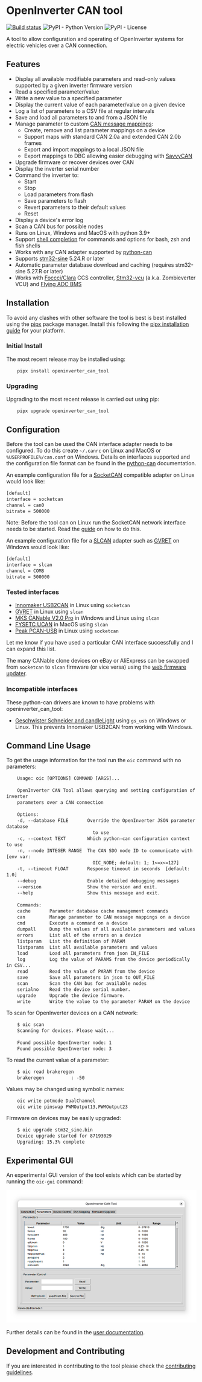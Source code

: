 # OpenInverter CAN tool

[![Build status](../../actions/workflows/test.yml/badge.svg)](../../actions/workflows/test.yml)
![PyPI - Python Version](https://img.shields.io/pypi/pyversions/openinverter-can-tool)
![PyPI - License](https://img.shields.io/pypi/l/openinverter-can-tool)

A tool to allow configuration and operating of OpenInverter systems for
electric vehicles over a CAN connection.

## Features

* Display all available modifiable parameters and read-only values supported by a given inverter firmware version
* Read a specified parameter/value
* Write a new value to a specified parameter
* Display the current value of each parameter/value on a given device
* Log a list of parameters to a CSV file at regular intervals
* Save and load all parameters to and from a JSON file
* Manage parameter to custom [CAN message mappings](https://github.com/davefiddes/openinverter-can-tool/blob/main/docs/can-mapping.md):
  * Create, remove and list parameter mappings on a device
  * Support maps with standard CAN 2.0a and extended CAN 2.0b frames
  * Export and import mappings to a local JSON file
  * Export mappings to DBC allowing easier debugging with [SavvyCAN](https://savvycan.com/)
* Upgrade firmware or recover devices over CAN
* Display the inverter serial number
* Command the inverter to:
  * Start
  * Stop
  * Load parameters from flash
  * Save parameters to flash
  * Revert parameters to their default values
  * Reset
* Display a device's error log
* Scan a CAN bus for possible nodes
* Runs on Linux, Windows and MacOS with python 3.9+
* Support [shell completion](https://github.com/davefiddes/openinverter-can-tool/blob/main/docs/shell-completion.md) for commands and options for bash, zsh and fish shells
* Works with any CAN adapter supported by [python-can](https://pypi.org/project/python-can/)
* Supports [stm32-sine](https://github.com/jsphuebner/stm32-sine) 5.24.R or later
* Automatic parameter database download and caching (requires stm32-sine 5.27.R or later)
* Works with [Foccci/Clara](https://github.com/uhi22/ccs32clara) CCS controller, [Stm32-vcu](https://github.com/damienmaguire/Stm32-vcu) (a.k.a. Zombieverter VCU) and [Flying ADC BMS](https://github.com/jsphuebner/FlyingAdcBms)

## Installation

To avoid any clashes with other software the tool is best is best installed using the [pipx](https://pipx.pypa.io/) package manager. Install this following the [pipx installation guide](https://pipx.pypa.io/stable/installation/) for your platform.

### Initial Install

The most recent release may be installed using:

```text
    pipx install openinverter_can_tool
```

### Upgrading

Upgrading to the most recent release is carried out using pip:

```text
    pipx upgrade openinverter_can_tool
```

## Configuration

Before the tool can be used the CAN interface adapter needs to be configured. To do this create `~/.canrc` on Linux and MacOS or `%USERPROFILE%/can.conf` on Windows. Details on interfaces supported and the configuration file format can be found in the [python-can](https://python-can.readthedocs.io/en/stable/configuration.html) documentation.

An example configuration file for a [SocketCAN](https://python-can.readthedocs.io/en/stable/interfaces/socketcan.html) compatible adapter on Linux would look like:

```text
[default]
interface = socketcan
channel = can0
bitrate = 500000
```

Note: Before the tool can on Linux run the SocketCAN network interface needs to be started. Read the [guide](https://github.com/davefiddes/openinverter-can-tool/blob/main/docs/socketcan-config.md) on how to do this.

An example configuration file for a [SLCAN](https://python-can.readthedocs.io/en/stable/interfaces/slcan.html) adapter such as [GVRET](https://github.com/collin80/GVRET) on Windows would look like:

```text
[default]
interface = slcan
channel = COM8
bitrate = 500000
```

### Tested interfaces

* [Innomaker USB2CAN](https://www.inno-maker.com/product/usb2can-cable/) in Linux using `socketcan`
* [GVRET](https://github.com/collin80/GVRET) in Linux using `slcan`
* [MKS CANable V2.0 Pro](https://github.com/makerbase-mks/CANable-MKS) in Windows and Linux using `slcan`
* [FYSETC UCAN](https://www.ebay.co.uk/itm/267167770235) in MacOS using `slcan`
* [Peak PCAN-USB](https://www.peak-system.com/PCAN-USB.199.0.html?L=1) in Linux using `socketcan`

Let me know if you have used a particular CAN interface successfully and I can expand this list.

The many CANable clone devices on eBay or AliExpress can be swapped from `socketcan` to `slcan` firmware (or vice versa) using the [web firmware updater](https://canable.io/updater/canable1.html).

### Incompatible interfaces

These python-can drivers are known to have problems with openinverter_can_tool:

* [Geschwister Schneider and candleLight](https://python-can.readthedocs.io/en/stable/interfaces/gs_usb.html) using `gs_usb` on Windows or Linux. This prevents Innomaker USB2CAN from working with Windows.

## Command Line Usage

To get the usage information for the tool run the `oic` command with no parameters:

```text
    Usage: oic [OPTIONS] COMMAND [ARGS]...

    OpenInverter CAN Tool allows querying and setting configuration of inverter
    parameters over a CAN connection

    Options:
    -d, --database FILE       Override the OpenInverter JSON parameter database
                                to use
    -c, --context TEXT        Which python-can configuration context to use
    -n, --node INTEGER RANGE  The CAN SDO node ID to communicate with  [env var:
                                OIC_NODE; default: 1; 1<=x<=127]
    -t, --timeout FLOAT       Response timeout in seconds  [default: 1.0]
    --debug                   Enable detailed debugging messages
    --version                 Show the version and exit.
    --help                    Show this message and exit.

    Commands:
    cache       Parameter database cache management commands
    can         Manage parameter to CAN message mappings on a device
    cmd         Execute a command on a device
    dumpall     Dump the values of all available parameters and values
    errors      List all of the errors on a device
    listparam   List the definition of PARAM
    listparams  List all available parameters and values
    load        Load all parameters from json IN_FILE
    log         Log the value of PARAMS from the device periodically in CSV...
    read        Read the value of PARAM from the device
    save        Save all parameters in json to OUT_FILE
    scan        Scan the CAN bus for available nodes
    serialno    Read the device serial number.
    upgrade     Upgrade the device firmware.
    write       Write the value to the parameter PARAM on the device
```

To scan for OpenInverter devices on a CAN network:

```text
    $ oic scan
    Scanning for devices. Please wait...

    Found possible OpenInverter node: 1
    Found possible OpenInverter node: 3
```

To read the current value of a parameter:

```text
    $ oic read brakeregen
    brakeregen          : -50
```

Values may be changed using symbolic names:

```text
    oic write potmode DualChannel
    oic write pinswap PWMOutput13,PWMOutput23
```

Firmware on devices may be easily upgraded:

```text
    $ oic upgrade stm32_sine.bin
    Device upgrade started for 87193029
    Upgrading: 15.3% complete
```

## Experimental GUI

An experimental GUI version of the tool exists which can be started by running the `oic-gui` command:

![Screenshot of the OpenInverter CAN Tool showing the Parameters tab on a Linux GNOME desktop](https://github.com/davefiddes/openinverter-can-tool/blob/main/docs/openinverter_can_tool_tkinter_gui_parameters.png)

Further details can be found in the [user documentation](https://github.com/davefiddes/openinverter-can-tool/blob/main/docs/gui-readme.md).

## Development and Contributing

If you are interested in contributing to the tool please check the [contributing guidelines](https://github.com/davefiddes/openinverter-can-tool/blob/main/docs/CONTRIBUTING.md).
